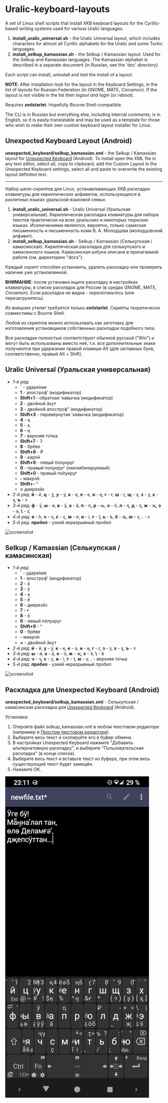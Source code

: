 # Uralic-keyboard-layouts

A set of Linux shell scripts that install XKB keyboard layouts for the Cyrillic-based writing systems used for various Uralic languages.

1. **install_uralic_universal.sh** - the Uralic Universal layout, which includes characters for almost all Cyrillic alphabets for the Uralic and some Turkic languages.
2. **install_selkup_kamassian.sh** - the Selkup / Kamassian layout. Used for the Selkup and Kamassian languages. The Kamassian alphabet is described in a separate document (in Russian, see the 'doc' directory).

Each script can install, uninstall and test the install of a layout.

**NOTE**: After installation look for the layout in the Keyboard Settings, in the list of layouts for Russian Federation (in GNOME, MATE, Cinnamon). If the layout is not visible in the list then *logout and login* (or reboot).

Requires **xmlstarlet**. Hopefully Bourne Shell-compatible.

The CLI is in Russian but everything else, including internal comments, is in English, so it is easily translatable and may be used as a template for those who wish to make their own custom keyboard layout installer for Linux.

## Unexpected Keyboard Layout (Android)

**unexpected_keyboard/selkup_kamassian.xml** - the Selkup / Kamassian layout for [Unexpected Keyboard](https://github.com/Julow/Unexpected-Keyboard) (Android). To install open the XML file in any text editor, select all, copy to clipboard, add the Custom Layout in the Unexpected Keyboard settings, select all and paste to overwrite the existing layout definiton text.

---

Набор шелл-скриптов для Linux, устанавливающих XKB раскладки клавиатуры для кириллических алфавитов, использующихся в различных языках уральской языковой семьи.

1. **install_uralic_universal.sh** - Uralic Universal (Уральская универсальная). Кириллическая раскладка клавиатуры для набора текстов практически на всех уральских и некоторых тюркских языках. Исключениями являются, вероятно, только саамская письменность и письменность коми В. А. Молодцова (молодцовский алфавит).
2. **install_selkup_kamassian.sh** - Selkup / Kamassian (Селькупская / камасинская). Кириллическая раскладка для селькупского и камасинского языков. Камасинская азбука описана в прилагаемой работе (см. директорию "docs").

Каждый скрипт способен установить, удалить раскладку или проверить наличие уже установленной.

**ВНИМАНИЕ**: после установки ищите раскладку в настройках клавиатуры, в списке раскладок для России (в средах GNOME, MATE, Cinnamon). Если раскладка не видна - *перелогиньтесь* (или перезагрузитесь).

Из внешних утилит требуется только **xmlstarlet**. Скрипты теоретически совместимы с Bourne Shell.

Любой из скриптов можно использовать как заготовку для изготовления установщиков собственных раскладок подобного типа.

Все раскладки полностью соответствуют обычной русской ("Win") и могут быть использованы вместо неё, т.к. все дополнительные знаки получаются при удержании правой клавиши Alt (для заглавных букв, соответственно, правый Alt + Shift).

## Uralic Universal (Уральская универсальная) ##

- *1-й ряд*:
    - **`** - ударе́ние
    - **1** - апострофʼ (модификатор)
    - **Shift+1** - обратная ʽкавычка (модификатор)
    - **2** - двойной а̋кут
    - **3** - двойной апострофˮ (модификатор)
    - **Shift+3** - перевёрнутая ʻкавычка (модификатор)
    - **4** - қ
    - **5** - ҳ
    - **6** - ң
    - **7** - верхняя то̇чка
    - **Shift+7** - ʔ
    - **8** - брӗве
    - **Shift+8** - ₽
    - **9** - каро̌н
    - **Shift+9** - левый по͑лукруг
    - **0** - правый полукругʾ (некомбинируемый)
    - **Shift+0** - правый по͗лукруг
    - **-** макро̄н
    - **Shift+-** ˣ
    - **=** диерезӥс
- *2-й ряд*: **й** - ӣ, **ц** - ӡ, **у** - ӱ, **к** - ӄ, **е** - є, **н** - ӈ, **г** - ғ, **ш** - ӷ, **щ** - ӌ, **з** - ҙ, **х** - ӽ, **ъ** - ɂ
- *3-й ряд*: **ф** - ӯ, **ы** - ө, **в** - ў, **а** - ӓ, **п** - ԥ, **р** - њ, **о** - ӧ, **л** - ԓ, **д** - ӆ, **ж** - җ, **э** - ә, **\\** - ҳ
- *4-й ряд*: **я** - һ, **ч** - ҷ, **c** - ҫ, **м** - ҥ, **и** - і, **т** - ҭ, **ь** - ҍ, **б** - љ, **ю** - ү, **.** - ԑ
- *5-й ряд*: **пробел** - узкий неразрывный пробел

![screenshot](screenshots/uralic_universal.png)

## Selkup / Kamassian (Селькупская / камасинская) ##

- *1-й ряд*:
    - **`** - ударе́ние
    - **1** - апострофʼ (модификатор)
    - **2** - ā
    - **3** - ӯ
    - **4** - қ
    - **5** - ē
    - **6** - диерезӥс
    - **7** - ғ
    - **8** - ō
    - **9** - левый по͑лукруг
    - **Shift+9** - ˣ
    - **0** - брӗве
    - **-** макро̄н
    - **=** - двойной а̋кут
- *2-й ряд*: **й** - ӣ, **у** - ӱ, **к** - ӄ, **е** - ә, **н** - ӈ, **г** - ӷ, **з** - ҙ, **х** - ӽ, **ъ** - ɂ
- *3-й ряд*: **ы** - ө, **а** - ӓ, **о** - ӧ, **ж** - җ, **э** - ӭ, **\\** - ă
- *4-й ряд*: **ч** - ҷ, **c** - ҫ, **и** - і, **т** - ҭ, **ю** - ү, **.** - верхняя то̇чка
- *5-й ряд*: **пробел** - узкий неразрывный пробел

![screenshot](screenshots/selkup_kamassian.png)

## Раскладка для Unexpected Keyboard (Android)

**unexpected_keyboard/selkup_kamassian.xml** - Селькупская / камасинская раскладка для [Unexpected Keyboard](https://github.com/Julow/Unexpected-Keyboard) (Android).

Установка:

1. Откройте файл selkup_kamassian.xml в любом текстовом редакторе (например в [Простом текстовом редакторе](https://f-droid.org/ru/packages/com.maxistar.textpad)).
2. Выберите весь текст и скопируйте его в буфер обмена.
3. В настройках Unexpected Keyboard нажмите "Добавить альтернативную раскладку", и выберите "Пользовательская раскладка" (в конце списка).
4. Выберите весь текст и вставьте текст из буфера, при этом весь существующий текст будет замещён.
5. Нажмите OK.

![screenshot](screenshots/unexpected.png)